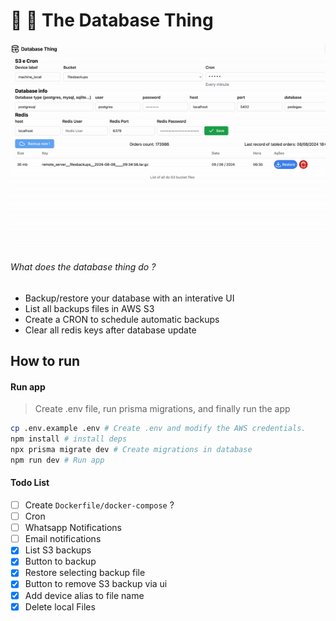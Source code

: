 # 🎲 👹 The Database Thing
<img src="public/demo.gif"/>


###### What does the database thing do ?
- Backup/restore your database with an interative UI
- List all backups files in AWS S3
- Create a CRON to schedule automatic backups 
- Clear all redis keys after database update

## How to run

#### Run app
> Create .env file, run prisma migrations, and finally run the app
```bash
cp .env.example .env # Create .env and modify the AWS credentials.
npm install # install deps
npx prisma migrate dev # Create migrations in database
npm run dev # Run app
```

#### Todo List

- [ ] Create `Dockerfile/docker-compose` ?
- [ ] Cron
- [ ] Whatsapp Notifications
- [ ] Email notifications
- [x] List S3 backups
- [x] Button to backup
- [x] Restore selecting backup file
- [x] Button to remove S3 backup via ui
- [x] Add device alias to file name
- [x] Delete local Files